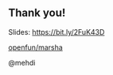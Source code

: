 ## Thank you!

<i class="fas fa-desktop"></i> Slides: https://bit.ly/2FuK43D

<i class="fab fa-github"></i> [openfun/marsha](https://github.com/openfun/marsha)

<i class="fab fa-slack"></i> @mehdi
